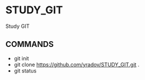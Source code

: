# STUDY_GIT
Study GIT
## COMMANDS
- git init
- git clone https://github.com/yradov/STUDY_GIT.git . 
- git status

